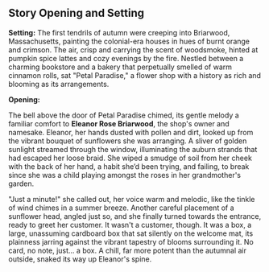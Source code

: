 ## Story Opening and Setting

**Setting:** The first tendrils of autumn were creeping into Briarwood, Massachusetts, painting the colonial-era houses in hues of burnt orange and crimson. The air, crisp and carrying the scent of woodsmoke, hinted at pumpkin spice lattes and cozy evenings by the fire. Nestled between a charming bookstore and a bakery that perpetually smelled of warm cinnamon rolls, sat "Petal Paradise," a flower shop with a history as rich and blooming as its arrangements.

**Opening:**

The bell above the door of Petal Paradise chimed, its gentle melody a familiar comfort to **Eleanor Rose Briarwood**, the shop's owner and namesake. Eleanor, her hands dusted with pollen and dirt, looked up from the vibrant bouquet of sunflowers she was arranging. A sliver of golden sunlight streamed through the window, illuminating the auburn strands that had escaped her loose braid. She wiped a smudge of soil from her cheek with the back of her hand, a habit she’d been trying, and failing, to break since she was a child playing amongst the roses in her grandmother's garden.

"Just a minute!" she called out, her voice warm and melodic, like the tinkle of wind chimes in a summer breeze. Another careful placement of a sunflower head, angled just so, and she finally turned towards the entrance, ready to greet her customer. It wasn't a customer, though. It was a box, a large, unassuming cardboard box that sat silently on the welcome mat, its plainness jarring against the vibrant tapestry of blooms surrounding it. No card, no note, just… a box. A chill, far more potent than the autumnal air outside, snaked its way up Eleanor's spine.
